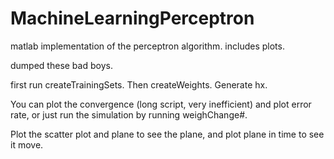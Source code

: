 # MachineLearningPerceptron
matlab implementation of the perceptron algorithm. includes plots.

dumped these bad boys. 

first run createTrainingSets. 
Then createWeights.
Generate hx. 

You can plot the convergence (long script, very
inefficient) and plot error rate, or just run the simulation by running
weighChange#. 

Plot the scatter plot and plane to see the plane, and plot
plane in time to see it move.
